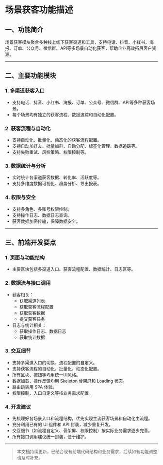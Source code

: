 # 场景获客功能描述

## 一、功能简介
场景获客模块聚合多种线上线下获客渠道和工具，支持电话、抖音、小红书、海报、订单、公众号、微信群、API等多场景自动化获客，帮助企业高效拓展客户资源。

---

## 二、主要功能模块

### 1. 多渠道获客入口
- 支持电话、抖音、小红书、海报、订单、公众号、微信群、API等多种获客场景。
- 每个场景均有独立的获客流程、数据追踪和自动化配置。

### 2. 获客流程与自动化
- 支持自动化、批量化、动态化的获客流程配置。
- 支持自动加好友、批量加群、自动分配、标签化管理、数据追踪等。
- 支持失败重试、风控策略、权限控制等。

### 3. 数据统计与分析
- 实时统计各渠道获客数据、转化率、活跃度等。
- 支持多维度数据可视化、趋势分析、导出报表。

### 4. 权限与安全
- 支持多角色、多账号权限控制。
- 支持操作日志、数据日志查询。
- 获客数据加密传输，保障数据安全。

---

## 三、前端开发要点

### 1. 页面与功能结构
- 主要区块包括多渠道入口、获客流程配置、数据统计、日志区等。

### 2. 数据流与接口调用
- 获客相关：
  - 获取渠道列表
  - 获取获客流程配置
  - 获取获客数据
  - 提交获客任务
- 日志与统计相关：
  - 获取操作日志、数据日志
  - 获取统计数据

### 3. 交互细节
- 支持多渠道入口的切换、流程配置的自定义。
- 支持获客流程的自动化、批量化、动态化配置。
- 所有区块、按钮等均用统一UI风格。
- 数据加载、操作反馈均用 Skeleton 骨架屏和 Loading 状态。
- 路由跳转用 SPA 体验。
- 权限控制、入口自定义等按业务需求配置。

### 4. 开发建议
- 先梳理好各场景入口和流程结构，优先实现主流获客场景和自动化主流程。
- 充分利用已有的 UI 组件和 API 封装，减少重复开发。
- 交互细节（如流程自定义、骨架屏、权限控制）按实际业务需求逐步完善。
- 所有接口调用建议统一封装，便于维护。

---

> 本文档持续更新，已结合现有前端代码结构和业务需求，后续如有功能调整请及时补充。 